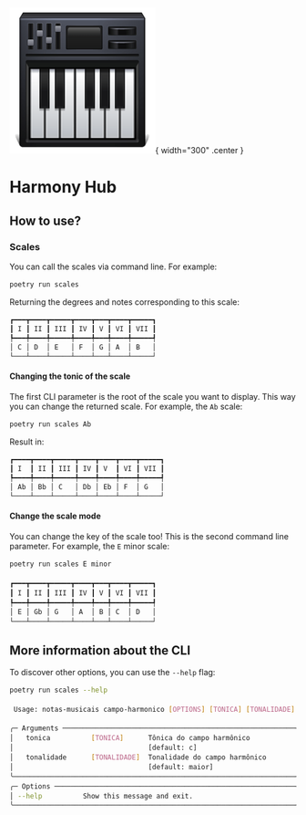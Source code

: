 ![logo do projeto](assets/keyboard.png){ width="300" .center }
# Harmony Hub

## How to use?

### Scales

You can call the scales via command line. For example:


```bash
poetry run scales
```

Returning the degrees and notes corresponding to this scale:

```
┏━━━┳━━━━┳━━━━━┳━━━━┳━━━┳━━━━┳━━━━━┓
┃ I ┃ II ┃ III ┃ IV ┃ V ┃ VI ┃ VII ┃
┡━━━╇━━━━╇━━━━━╇━━━━╇━━━╇━━━━╇━━━━━┩
│ C │ D  │ E   │ F  │ G │ A  │ B   │
└───┴────┴─────┴────┴───┴────┴─────┘
```

#### Changing the tonic of the scale

The first CLI parameter is the root of the scale you want to display. This way you can change the returned scale. For example, the `Ab` scale:

```bash
poetry run scales Ab
```

Result in:

```
┏━━━━┳━━━━┳━━━━━┳━━━━┳━━━━┳━━━━┳━━━━━┓
┃ I  ┃ II ┃ III ┃ IV ┃ V  ┃ VI ┃ VII ┃
┡━━━━╇━━━━╇━━━━━╇━━━━╇━━━━╇━━━━╇━━━━━┩
│ Ab │ Bb │ C   │ Db │ Eb │ F  │ G   │
└────┴────┴─────┴────┴────┴────┴─────┘
```

#### Change the scale mode

You can change the key of the scale too! This is the second command line parameter. For example, the `E` minor scale:

```bash
poetry run scales E minor

┏━━━┳━━━━┳━━━━━┳━━━━┳━━━┳━━━━┳━━━━━┓
┃ I ┃ II ┃ III ┃ IV ┃ V ┃ VI ┃ VII ┃
┡━━━╇━━━━╇━━━━━╇━━━━╇━━━╇━━━━╇━━━━━┩
│ E │ Gb │ G   │ A  │ B │ C  │ D   │
└───┴────┴─────┴────┴───┴────┴─────┘
```

## More information about the CLI

To discover other options, you can use the `--help` flag:

```bash
poetry run scales --help

 Usage: notas-musicais campo-harmonico [OPTIONS] [TONICA] [TONALIDADE] 
                                                                       
╭─ Arguments ─────────────────────────────────────────────────────────╮
│   tonica          [TONICA]      Tônica do campo harmônico           │
│                                 [default: c]                        │
│   tonalidade      [TONALIDADE]  Tonalidade do campo harmônico       │
│                                 [default: maior]                    │
╰─────────────────────────────────────────────────────────────────────╯
╭─ Options ───────────────────────────────────────────────────────────╮
│ --help          Show this message and exit.                         │
╰─────────────────────────────────────────────────────────────────────╯
```